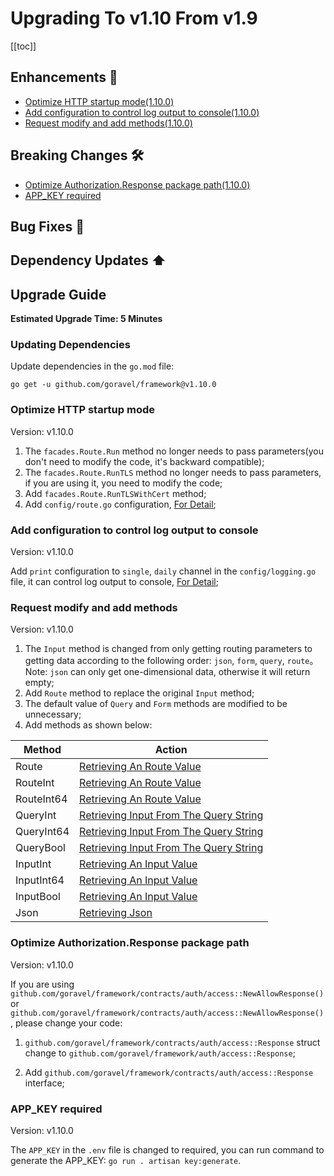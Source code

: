 # Upgrading To v1.10 From v1.9

[[toc]]

## Enhancements 🚀

- [Optimize HTTP startup mode(1.10.0)](#Optimize-HTTP-startup-mode)
- [Add configuration to control log output to console(1.10.0)](#Add-configuration-to-control-log-output-to-console)
- [Request modify and add methods(1.10.0)](Request-modify-and-add-methods)

## Breaking Changes 🛠

- [Optimize Authorization.Response package path(1.10.0)](#Optimize-Authorization.Response-package-path)
- [APP_KEY required](#APP_KEY-required)

## Bug Fixes 🐛

## Dependency Updates ⬆️

## Upgrade Guide

**Estimated Upgrade Time: 5 Minutes**

### Updating Dependencies

Update dependencies in the `go.mod` file:

```
go get -u github.com/goravel/framework@v1.10.0
```

### Optimize HTTP startup mode

Version: v1.10.0

1. The `facades.Route.Run` method no longer needs to pass parameters(you don't need to modify the code, it's backward compatible);
2. The `facades.Route.RunTLS` method no longer needs to pass parameters, if you are using it, you need to modify the code;
3. Add `facades.Route.RunTLSWithCert` method;
4. Add `config/route.go` configuration, [For Detail](https://github.com/goravel/goravel/blob/v1.10.x/config/route.go);

### Add configuration to control log output to console

Version: v1.10.0

Add `print` configuration to `single`, `daily` channel in the `config/logging.go` file, it can control log output to console, [For Detail](https://github.com/goravel/goravel/blob/v1.10.x/config/logging.go);

### Request modify and add methods

Version: v1.10.0

1. The `Input` method is changed from only getting routing parameters to getting data according to the following order: `json`, `form`, `query`, `route`。Note: `json` can only get one-dimensional data, otherwise it will return empty;
2. Add `Route` method to replace the original `Input` method;
3. The default value of `Query` and `Form` methods are modified to be unnecessary;
4. Add methods as shown below:

| Method        | Action           |
| -----------  | -------------- |
| Route        | [Retrieving An Route Value](../the-basics/request.md#Retrieving-An-Input-Value)     |
| RouteInt        | [Retrieving An Route Value](../the-basics/request.md#Retrieving-An-Input-Value)     |
| RouteInt64        | [Retrieving An Route Value](../the-basics/request.md#Retrieving-An-Input-Value)     |
| QueryInt        | [Retrieving Input From The Query String](../the-basics/request.md#Retrieving-Input-From-The-Query-String)     |
| QueryInt64        | [Retrieving Input From The Query String](../the-basics/request.md#Retrieving-Input-From-The-Query-String)     |
| QueryBool        | [Retrieving Input From The Query String](../the-basics/request.md#Retrieving-Input-From-The-Query-String)     |
| InputInt        | [Retrieving An Input Value](../the-basics/request.md#Retrieving-An-Input-Value)     |
| InputInt64        | [Retrieving An Input Value](../the-basics/request.md#Retrieving-An-Input-Value)     |
| InputBool        | [Retrieving An Input Value](../the-basics/request.md#Retrieving-An-Input-Value)     |
| Json        | [Retrieving Json](../the-basics/request.md#Retrieving-Json)     |

### Optimize Authorization.Response package path

Version: v1.10.0

If you are using `github.com/goravel/framework/contracts/auth/access::NewAllowResponse()` or `github.com/goravel/framework/contracts/auth/access::NewAllowResponse()`, please change your code:

1. `github.com/goravel/framework/contracts/auth/access::Response` struct change to `github.com/goravel/framework/auth/access::Response`;

2. Add `github.com/goravel/framework/contracts/auth/access::Response` interface;

### APP_KEY required

Version: v1.10.0

The `APP_KEY` in the `.env` file is changed to required, you can run command to generate the APP_KEY: `go run . artisan key:generate`.
